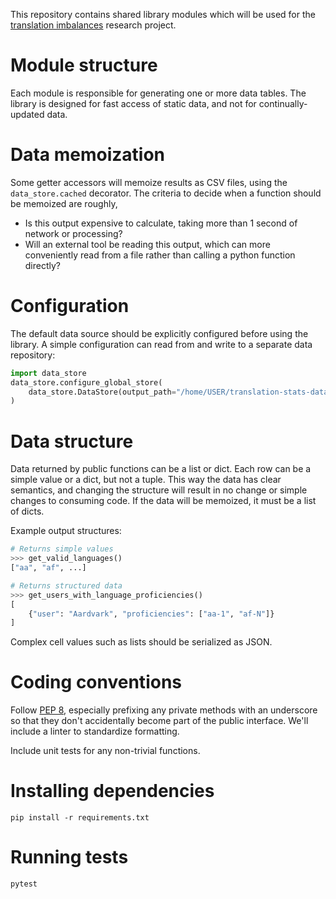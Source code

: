 This repository contains shared library modules which will be used for the
[translation imbalances](https://meta.wikimedia.org/wiki/Research:Content_Translation_language_imbalances)
research project.

Module structure
===
Each module is responsible for generating one or more data tables.  The library
is designed for fast access of static data, and not for continually-updated data.

Data memoization
===
Some getter accessors will memoize results as CSV files, using the
`data_store.cached` decorator.  The criteria to decide when a function should be
memoized are roughly,
* Is this output expensive to calculate, taking more than 1 second of network
or processing?
* Will an external tool be reading this output, which can more conveniently read
from a file rather than calling a python function directly?

Configuration
===
The default data source should be explicitly configured before using the
library.  A simple configuration can read from and write to a separate data
repository:

```python
import data_store
data_store.configure_global_store(
    data_store.DataStore(output_path="/home/USER/translation-stats-data")
)
```

Data structure
===
Data returned by public functions can be a list or dict.  Each row can be a
simple value or a dict, but not a tuple.  This way the data has clear semantics,
and changing the structure will result in no change or simple changes to
consuming code.  If the data will be memoized, it must be a list of dicts.

Example output structures:

```python
# Returns simple values
>>> get_valid_languages()
["aa", "af", ...]

# Returns structured data
>>> get_users_with_language_proficiencies()
[
	{"user": "Aardvark", "proficiencies": ["aa-1", "af-N"]}
]
```

Complex cell values such as lists should be serialized as JSON.

Coding conventions
===
Follow [PEP 8](https://peps.python.org/pep-0008/), especially prefixing any
private methods with an underscore so that they don't accidentally become part
of the public interface.  We'll include a linter to standardize formatting.

Include unit tests for any non-trivial functions.

Installing dependencies
===
```
pip install -r requirements.txt
```

Running tests
===
```
pytest
```
